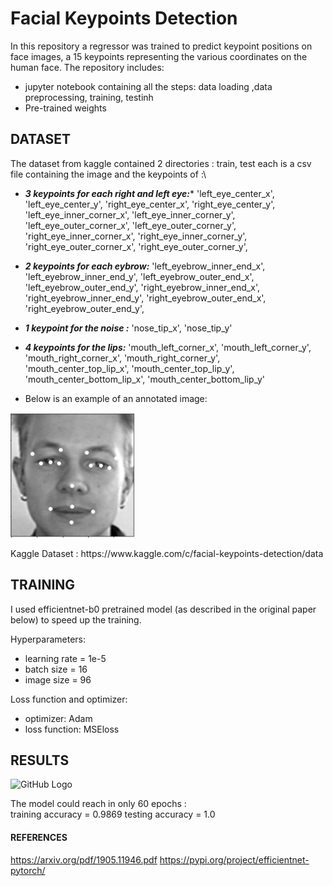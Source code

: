 # Facial Keypoints Detection

In this repository a regressor was trained to predict keypoint positions on face images, a 15 keypoints representing the various coordinates on the human face. 
The repository includes:
- jupyter notebook containing all the steps: data loading ,data preprocessing, training, testinh
- Pre-trained weights

## DATASET
The dataset from kaggle contained 2 directories : train, test
each is a csv file containing the image and the keypoints of :\

- ***3 keypoints for each right and left eye:****
'left_eye_center_x', 'left_eye_center_y', 'right_eye_center_x', 'right_eye_center_y', 'left_eye_inner_corner_x', 'left_eye_inner_corner_y', 'left_eye_outer_corner_x', 'left_eye_outer_corner_y', 'right_eye_inner_corner_x', 'right_eye_inner_corner_y', 'right_eye_outer_corner_x', 'right_eye_outer_corner_y', 

- ***2 keypoints for each eybrow:***
'left_eyebrow_inner_end_x', 'left_eyebrow_inner_end_y', 'left_eyebrow_outer_end_x', 'left_eyebrow_outer_end_y', 'right_eyebrow_inner_end_x', 'right_eyebrow_inner_end_y', 'right_eyebrow_outer_end_x', 'right_eyebrow_outer_end_y',

- ***1 keypoint for the noise :***
'nose_tip_x', 'nose_tip_y'

- ***4 keypoints for the lips:***
'mouth_left_corner_x', 'mouth_left_corner_y', 'mouth_right_corner_x', 'mouth_right_corner_y', 'mouth_center_top_lip_x', 'mouth_center_top_lip_y', 'mouth_center_bottom_lip_x', 'mouth_center_bottom_lip_y'

- Below is an example of an annotated image:

<p float="left">
  <img src="/assets/annotated_image.PNG" width="200"  height="200" title="NORMAL" />
</p>
Kaggle Dataset : https://www.kaggle.com/c/facial-keypoints-detection/data

## TRAINING
I used efficientnet-b0 pretrained model (as described in the original paper below) to speed up the training.

Hyperparameters:
- learning rate = 1e-5
- batch size = 16
- image size = 96

Loss function and optimizer:
- optimizer: Adam
- loss function: MSEloss

## RESULTS
![GitHub Logo](/assets/accuracy.PNG)


The model could reach in only 60 epochs :\
training accuracy = 0.9869
testing accuracy = 1.0

#### REFERENCES
https://arxiv.org/pdf/1905.11946.pdf
https://pypi.org/project/efficientnet-pytorch/
